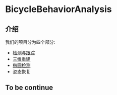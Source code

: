 # BicycleBehaviorAnalysis
## 介绍
我们的项目分为四个部分:
- [检测与跟踪](https://github.com/JoeyforJoy/BicycleBehaviorAnalysis/tree/master/yolo3_deepsort)
- [三维重建](https://github.com/JoeyforJoy/BicycleBehaviorAnalysis/tree/master/3d%20reconstruction)
- [椭圆检测](https://github.com/JoeyforJoy/BicycleBehaviorAnalysis/tree/master/High-quality-ellipse-detection)
- 姿态恢复

## To be continue
